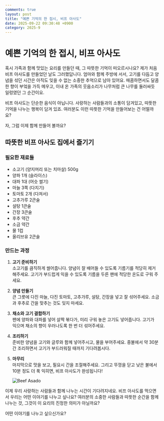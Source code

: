 ```yaml
---
comments: true
layout: post
title: "예쁜 기억의 한 접시, 비프 아사도"
date: 2025-09-22 09:30:48 +0900
category: 2025-9
---
```


# 예쁜 기억의 한 접시, 비프 아사도

혹시 가족과 함께 맛있는 요리를 만들던 때, 그 따뜻한 기억이 떠오르시나요? 제가 처음 비프 아사도를 만들었던 날도 그러했답니다. 엄마와 함께 주방에 서서, 고기를 다듬고 양념을 섞던 시간은 아직도 잊을 수 없는 소중한 추억으로 남아 있어요. 매콤하면서도 달콤한 향이 부엌을 가득 메우고, 이내 온 가족의 웃음소리가 나무처럼 큰 나무를 둘러싸듯 일렁였던 그 순간이요. 

비프 아사도는 단순한 음식이 아닙니다. 사랑하는 사람들과의 소통이 담겨있고, 따뜻한 기억을 나누는 행복이 담겨 있죠. 여러분도 이런 따뜻한 기억을 만들어보는 건 어떨까요?

자, 그럼 이제 함께 만들어 볼까요?

## 따뜻한 비프 아사도 집에서 즐기기

### 필요한 재료들
- 소고기 (양지머리 또는 치마살) 500g
- 양파 1개 (슬라이스)
- 대파 1대 (어슷 썰기)
- 마늘 3쪽 (다지기)
- 토마토 2개 (다져서)
- 고추가루 2큰술
- 설탕 1큰술
- 간장 3큰술
- 후추 약간
- 소금 약간
- 물 1컵
- 올리브유 2큰술

### 만드는 과정

1. **고기 준비하기**  
   소고기를 큼직하게 썰어줍니다. 양념이 잘 배어들 수 있도록 기름기를 적당히 제거해주세요. 고기가 부드럽게 익을 수 있도록 기름을 두른 팬에 적당한 온도로 구워 주세요.

2. **양념 만들기**  
   큰 그릇에 다진 마늘, 다진 토마토, 고추가루, 설탕, 간장을 넣고 잘 섞어주세요. 소금과 후추로 간을 맞추는 것도 잊지 마세요. 

3. **채소와 고기 결합하기**  
   팬에 양파와 대파를 넣어 살짝 볶다가, 미리 구워 놓은 고기도 넣어줍니다. 고기가 익으며 채소의 향이 우러나도록 한 번 더 섞어주세요.

4. **조리하기**  
   준비한 양념을 고기와 글루와 함께 넣어주시고, 물을 부어주세요. 중불에서 약 30분간 조리하면서 고기가 부드러워질 때까지 기다려봅시다.

5. **마무리**  
   마지막으로 맛을 보고, 필요시 간을 조절해주세요. 그리고 뚜껑을 닫고 낮은 불에서 10분 정도 더 푹 익히면, 비프 아사도가 완성됩니다!

   ![Beef Asado](https://www.themealdb.com/images/media/meals/pkopc31683207947.jpg) 

이제 우리 사랑하는 사람들과 함께 나누는 시간이 기다려지네요. 비프 아사도를 먹으면서 우리는 어떤 이야기를 나누고 싶나요? 여러분의 소중한 사람들과 따뜻한 순간을 함께 나누는 것, 그것이 이 요리의 진정한 의미가 아닐까요? 

어떤 이야기를 나누고 싶으신가요?